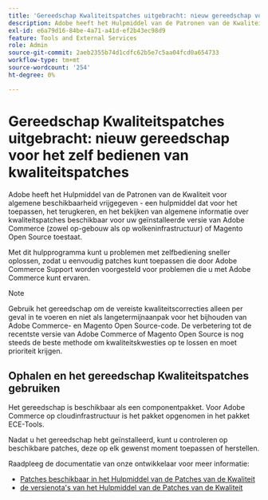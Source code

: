 ```yaml
---
title: 'Gereedschap Kwaliteitspatches uitgebracht: nieuw gereedschap voor het zelf bedienen van kwaliteitspatches'
description: Adobe heeft het Hulpmiddel van de Patronen van de Kwaliteit voor algemene beschikbaarheid vrijgegeven - een hulpmiddel dat voor het toepassen, het terugkeren, en het bekijken van algemene informatie over kwaliteitspatches beschikbaar voor uw geïnstalleerde versie van Adobe Commerce (zowel op-gebouw als op wolkeninfrastructuur) of Magento Open Source toestaat.
exl-id: e6a79d16-84be-4a71-a41d-ef2b43ec98d9
feature: Tools and External Services
role: Admin
source-git-commit: 2aeb2355b74d1cdfc62b5e7c5aa04fcd0a654733
workflow-type: tm+mt
source-wordcount: '254'
ht-degree: 0%

---
```


# Gereedschap Kwaliteitspatches uitgebracht: nieuw gereedschap voor het zelf bedienen van kwaliteitspatches

Adobe heeft het Hulpmiddel van de Patronen van de Kwaliteit voor algemene beschikbaarheid vrijgegeven - een hulpmiddel dat voor het toepassen, het terugkeren, en het bekijken van algemene informatie over kwaliteitspatches beschikbaar voor uw geïnstalleerde versie van Adobe Commerce (zowel op-gebouw als op wolkeninfrastructuur) of Magento Open Source toestaat.

Met dit hulpprogramma kunt u problemen met zelfbediening sneller oplossen, zodat u eenvoudig patches kunt toepassen die door Adobe Commerce Support worden voorgesteld voor problemen die u met Adobe Commerce kunt ervaren.

>[!NOTE]
>
>Gebruik het gereedschap om de vereiste kwaliteitscorrecties alleen per geval in te voeren en niet als langetermijnaanpak voor het bijhouden van Adobe Commerce- en Magento Open Source-code. De verbetering tot de recentste versie van Adobe Commerce of Magento Open Source is nog steeds de beste methode om kwaliteitskwesties op te lossen en moet prioriteit krijgen.

## Ophalen en het gereedschap Kwaliteitspatches gebruiken

Het gereedschap is beschikbaar als een componentpakket. Voor Adobe Commerce op cloudinfrastructuur is het pakket opgenomen in het pakket ECE-Tools.

Nadat u het gereedschap hebt geïnstalleerd, kunt u controleren op beschikbare patches, deze op elk gewenst moment toepassen of herstellen.

Raadpleeg de documentatie van onze ontwikkelaar voor meer informatie:

* [ Patches beschikbaar in het Hulpmiddel van de Patches van de Kwaliteit ](https://experienceleague.adobe.com/tools/commerce-quality-patches/index.html?lang=nl-NL)
* [ de versienota&#39;s van het Hulpmiddel van de Patches van de Kwaliteit ](https://experienceleague.adobe.com/nl/docs/commerce-operations/tools/quality-patches-tool/release-notes)
